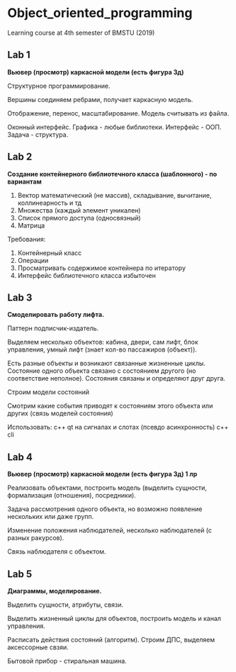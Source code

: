 # Object_oriented_programming
Learning course at 4th semester of BMSTU (2019)

## Lab 1
**Вьювер (просмотр) каркасной модели (есть фигура 3д)**

Структурное программирование. 

Вершины соединяем ребрами, получает каркасную модель. 

Отображение, перенос, масштабирование. Модель считывать из файла. 

Оконный интерфейс. Графика - любые библиотеки. Интерфейс - ООП. Задача - структура. 

## Lab 2
**Создание контейнерного библиотечного класса (шаблонного) - по вариантам**

1. Вектор математический (не массив), складывание, вычитание, коллинеарность и тд
2. Множества (каждый элемент уникален)
3. Список прямого доступа (односвязный)
4. Матрица

Требования:
1. Контейнерный класс
2. Операции 
3. Просматривать содержимое контейнера по итератору
4. Интерфейс библиотечного класса избыточен

## Lab 3

**Смоделировать работу лифта.**

Паттерн подписчик-издатель. 

Выделяем несколько объектов: кабина, двери, сам лифт, блок управления, умный лифт (знает кол-во пассажиров (объект)). 

Есть разные объекты и возникают связанные жизненные циклы. Состояние одного объекта связано с состоянием другого (но соответствие неполное). Состояния связаны и определяют друг друга.

Строим модели состояний

Смотрим какие события приводят к состояниям этого объекта или других (связь моделей состояния)

Использовать:
с++ qt на сигналах и слотах (псевдо асинхронность)
с++ cli

## Lab 4
**Вьювер (просмотр) каркасной модели (есть фигура 3д) 1 лр**

Реализовать объектами, построить модель (выделить сущности, формализация (отношения), посредники). 

Задача рассмотрения одного объекта, но возможно появление нескольких или даже групп. 

Изменение положения наблюдателей, несколько наблюдателей (с разных ракурсов). 

Связь наблюдателя с объектом. 


## Lab 5

**Диаграммы, моделирование.** 

Выделить сущности, атрибуты, связи. 

Выделить жизненный циклы для объектов, построить модель и канал управления. 

Расписать действия состояний (алгоритм). Строим ДПС, выделяем аксессорные свзяи.  

Бытовой прибор - стиральная машина. 
